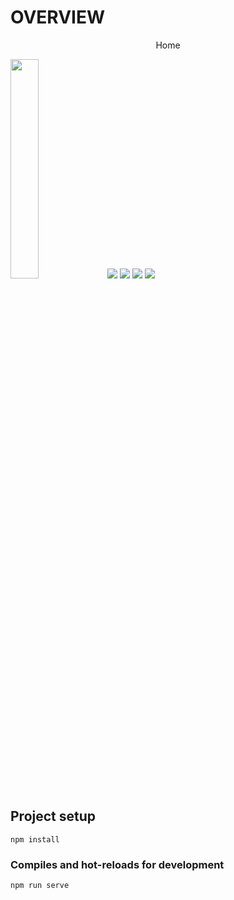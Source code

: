 # OVERVIEW
<center><p>Home</p></center>
<img src="https://github.com/afryannn/yukatameuble-RELEASE-/blob/master/public/git/prev1.png" width="30%"/>
<img src="https://github.com/afryannn/yukatameuble-RELEASE-/blob/master/public/git/prev2.png"/>
<img src="https://github.com/afryannn/yukatameuble-RELEASE-/blob/master/public/git/prev3.png"/>
<img src="https://github.com/afryannn/yukatameuble-RELEASE-/blob/master/public/git/prev4.png"/>
<img src="https://github.com/afryannn/yukatameuble-RELEASE-/blob/master/public/git/prev5.png"/>


## Project setup
```
npm install
```

### Compiles and hot-reloads for development
```
npm run serve
```
